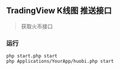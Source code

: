 ## TradingView K线图 推送接口
> 获取火币接口
### 运行
```shell
php start.php start
php Applications/YourApp/huobi.php start
```